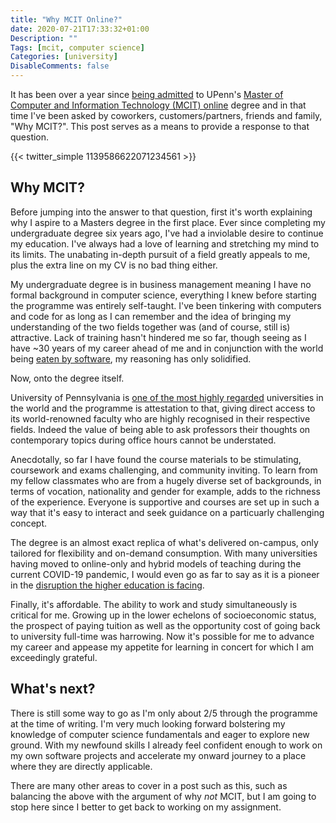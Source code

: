 ```yaml
---
title: "Why MCIT Online?"
date: 2020-07-21T17:33:32+01:00
Description: ""
Tags: [mcit, computer science]
Categories: [university]
DisableComments: false
---
```


It has been over a year since [being admitted](https://twitter.com/wiigg/status/1139586622071234561) to UPenn's [Master of Computer and Information Technology (MCIT) online](https://onlinelearning.seas.upenn.edu/mcit/) degree and in that time I've been asked by coworkers, customers/partners, friends and family, "Why MCIT?". This post serves as a means to provide a response to that question.

{{< twitter_simple 1139586622071234561 >}}

## Why MCIT?

Before jumping into the answer to that question, first it's worth explaining why I aspire to a Masters degree in the first place. Ever since completing my undergraduate degree six years ago, I've had a inviolable desire to continue my education. I've always had a love of learning and stretching my mind to its limits. The unabating in-depth pursuit of a field greatly appeals to me, plus the extra line on my CV is no bad thing either.

My undergraduate degree is in business management meaning I have no formal background in computer science, everything I knew before starting the programme was entirely self-taught. I've been tinkering with computers and code for as long as I can remember and the idea of bringing my understanding of the two fields together was (and of course, still is) attractive. Lack of training hasn't hindered me so far, though seeing as I have ~30 years of my career ahead of me and in conjunction with the world being [eaten by software](https://a16z.com/2011/08/20/why-software-is-eating-the-world/), my reasoning has only solidified.

Now, onto the degree itself.

University of Pennsylvania is [one of the most highly regarded](https://www.timeshighereducation.com/world-university-rankings/university-pennsylvania) universities in the world and the programme is attestation to that, giving direct access to its world-renowned faculty who are highly recognised in their respective fields. Indeed the value of being able to ask professors their thoughts on contemporary topics during office hours cannot be understated.

Anecdotally, so far I have found the course materials to be stimulating, coursework and exams challenging, and community inviting. To learn from my fellow classmates who are from a hugely diverse set of backgrounds, in terms of vocation, nationality and gender for example, adds to the richness of the experience. Everyone is supportive and courses are set up in such a way that it's easy to interact and seek guidance on a particuarly challenging concept.

The degree is an almost exact replica of what's delivered on-campus, only tailored for flexibility and on-demand consumption. With many universities having moved to online-only and hybrid models of teaching during the current COVID-19 pandemic, I would even go as far to say as it is a pioneer in the [disruption the higher education is facing](https://www.youtube.com/watch?v=yUGn5ZdrDoU).

Finally, it's affordable. The ability to work and study simultaneously is critical for me. Growing up in the lower echelons of socioeconomic status, the prospect of paying tuition as well as the opportunity cost of going back to university full-time was harrowing. Now it's possible for me to advance my career and appease my appetite for learning in concert for which I am exceedingly grateful.

## What's next?

There is still some way to go as I'm only about 2/5 through the programme at the time of writing. I'm very much looking forward bolstering my knowledge of computer science fundamentals and eager to explore new ground. With my newfound skills I already feel confident enough to work on my own software projects and accelerate my onward journey to a place where they are directly applicable.

There are many other areas to cover in a post such as this, such as balancing the above with the argument of why *not* MCIT, but I am going to stop here since I better to get back to working on my assignment.
